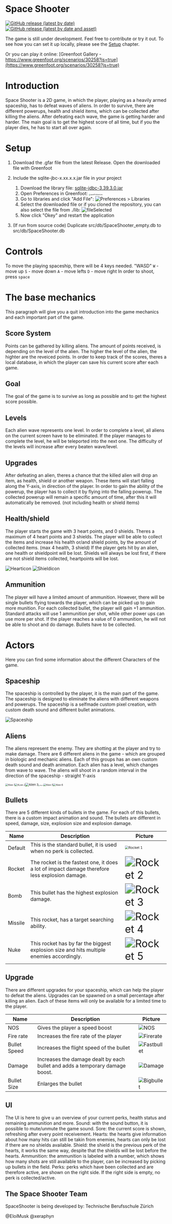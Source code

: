 ﻿# Space Shooter

[![GitHub release (latest by date)](https://img.shields.io/github/v/release/EloiMusk/SpaceShooter)](https://github.com/EloiMusk/SpaceShooter/releases/latest) [![GitHub release (latest by date and asset)](https://img.shields.io/github/downloads/EloiMusk/SpaceShooter/latest/SpaceShooter.gfar)](https://github.com/EloiMusk/SpaceShooter/releases/latest/download/SpaceShooter.gfar)

The game is still under development. Feel free to contribute or try it out. To see how you can set it up locally, please see the [Setup](#Setup) chapter.

Or you can play it online: [Greenfoot Gallery - https://www.greenfoot.org/scenarios/30258?js=true](https://www.greenfoot.org/scenarios/30258?js=true)

# Introduction
Space Shooter is a 2D game, in which the player, playing as a heavily armed spaceship, has to defeat waves of aliens. 
In order to survive, there are different powerups, health and shield items, which can be collected after killing the aliens. 
After defeating each wave, the game is getting harder and harder.
The main goal is to get the highest score of all time, but if you the player dies, he has to start all over again.

# Setup

1. Download the .gfar file from the latest Release. Open the downloaded file with Greenfoot

2. Include the sqlite-jbc-x.xx.x.x.jar file in your project
   1. Download the library file: [sqlite-jdbc-3.39.3.0.jar](https://github.com/EloiMusk/SpaceShooter/raw/master/lib/sqlite-jdbc-3.39.3.0.jar)
   2. Open Preferences in Greenfoot:
      <img src="README.assets\openPreferences.png" alt="openPreferences" style="zoom:33%;" />
   3. Go to libraries and click "Add File":
      ![Preferences > Libraries](README.assets/addFile.png)
   4. Select the downloaded file or if you cloned the repository, you can also select the file from ./lib:
      ![fileSelected](README.assets/fileSelected.png)
   5. Now click "Okey" and restart the application

3. (If run from source code) Duplicate src/db/SpaceShooter_empty.db to src/db/SpaceShooter.db

# Controls
To move the playing spaceship, there will be 4 keys needed. "WASD"
`W` - move up
`S` - move down
`A` - move lefts
`D` -  move right
In order to shoot, press `space`

# The base mechanics 
This paragraph will give you a quit introduction into the game mechanics and each important part of the game. 


## Score System

Points can be gathered by killing aliens. The amount of points received, is depending on the level of the alien. The higher the level of the alien, the highter are the reveiced points. 
In order to keep track of the scores, theres a local database, in which the player can save his current score after each game.

## Goal

The goal of the game is to survive as long as possible and to get the highest score possible. 

## Levels

Each alien wave represents one level.
In order to complete a level, all aliens on the current screen have to be eliminated. 
If the player manages to complete the level, he will be teleported into the next one. 
The difficulty of the levels will increase after every beaten wave/level. 

## Upgrades

After defeating an alien, theres a chance that the killed alien will drop an item, as health, shield or another weapon. These items will start falling along the Y-axis, in direction of the player. In order to gain the ability of the powerup, the player has to collect it by flying into the falling powerup. 
The collected powerup will remain a specific amount of time, after this it will automatically be removed. (not including health or shield items) 


## Health/shield
The player starts the game with 3 heart points, and 0 shields.
Theres a maximum of 4 heart points and 3 shields.
The player will be able to collect the items and increase his health or/and shield points, by the amount of collected items. (max 4 health, 3 shield)
If the player gets hit by an alien, one health or shieldpoint will be lost. Shields will always be lost first, if there are not shield items collected, heartpoints will be lost. 

![Hearticon](src/images/Upgrade/0/0.png)
![Shieldicon](src/images/Upgrade/1/0.png)

## Ammunition

The player will have a limited amount of ammunition. However, there will be single bullets flying towards the player, which can be picked up to gain more munition. For each collected bullet, the player will gain +1 ammunition. 
Standard attacks will use 1 ammunition per shot, while other power ups can use more per shot. 
If the player reaches a value of 0 ammunition, he will not be able to shoot and do damage. Bullets have to be collected.

# Actors

Here you can find some information about the different Characters of the game.

## Spaceship
The spaceship is controlled by the player, it is the main part of the game. 
The spaceship is designed to eliminate the aliens with different weapons and powerups. 
The spaceship is a selfmade custom pixel creation, with custom death sound and different bullet animations. 

![Spaceship](src/images/SpaceShip/SpaceShip0.png)

## Aliens
The aliens represent the enemy. They are shotting at the player and try to make damage. 
There are 6 different aliens in the game - which are grouped in biologic and mechanic aliens.
Each of this groups has an own custom death sound and death animation.
Each alien has a level, which changes from wave to wave.
The aliens will shoot in a random interval in the direction of the spaceship - straight Y-axis 

<img src="src/images/Alien/1/00.png" alt="Alien 1" style="zoom:50%;" /><img src="src/images/Alien/2/00.png" alt="ALien 2" style="zoom:50%;" /><img src="src/images/Alien/3/0.png" alt="Alien 3" style="zoom:67%;" /><img src="src/images/Alien/4/0.png" alt="Alien 4" style="zoom: 25%;" /><img src="src/images/Alien/5/0.png" alt="Alien 5" style="zoom: 50%;" /><img src="src/images/Alien/6/00.png" alt="Alien 6" style="zoom:50%;" />

## Bullets

There are 5 different kinds of bullets in the game. 
For each of this bullets, there is a custom impact animation and sound. 
The bullets are different in speed, damage, size, explosion size and explosion damage.



| Name    | Description                                                  | Picture                                                      |
| ------- | ------------------------------------------------------------ | ------------------------------------------------------------ |
| Default | This is the standard bullet, it is used when no perk is collected. | <img src="src/images/Bullet/1/1.png" alt="Rocket 1" style="zoom:67%;" /> |
| Rocket  | The rocket is the fastest one, it does a lot of impact damage therefore less explosion damage. | <img src="src/images/Bullet/2/0.png" alt="Rocket 2" style="zoom: 200%;" /> |
| Bomb    | This bullet has the highest explosion damage.                | <img src="src/images/Bullet/3/0.png" alt="Rocket 3" style="zoom:200%;" /> |
| Missile | This rocket, has a target searching ability.                 | <img src="src/images/Bullet/4/0.png" alt="Rocket 4" style="zoom:200%;" /> |
| Nuke    | This rocket has by far the biggest explosion size and hits multiple enemies accordingly. | <img src="src/images/Bullet/5/0.png" alt="Rocket 5" style="zoom:200%;" /> |



## Upgrade
There are different upgrades for your spaceship, which can help the player to defeat the aliens. 
Upgrades can be spawned on a small percentage after killing an alien.
Each of these items will only be available for a limited time to the player. 

| Name              | Description                                                 | Picture |
| ----------------- | ----------------------------------------------------------- | ------- |
| NOS               | Gives the player a speed boost                    |![NOS](src/images/Upgrade/2/0.png)|
| Fire rate | Increases the fire rate of the player | ![Firerate](src/images/Upgrade/3/0.png)        |
| Bullet Speed | Increases the flight speed of the bullet                          |![Fastbullet](src/images/Upgrade/4/0.png)         |
| Damage | Increases the damage dealt by each bullet and adds a temporary damage boost. | ![Damage](src/images/Upgrade/5/0.png)        |
| Bullet Size | Enlarges the bullet                                        | ![Bigbullet](src/images/Upgrade/6/0.png)        |

## UI
The UI is here to give u an overview of your current perks, health status and remaining ammunition and more. 
Sound: with the sound button, it is possible to mute/unmute the game sound.
Sore: the current score is shown, refreshing after every point receivement. 
Hearts: the hearts give information about how many hits can still be takin from enemies, hearts can only be lost if there are no shields available.
Shield: the shield is the previous perk of the hearts, it works the same way, despite that the shields will be lost before the hearts.
Ammunition: the ammunition is labeled with a number, which shows how many shots are still available to the player, can be increased by picking up bullets in the field.
Perks: perks which have been collected and are therefore active, are shown on the right side. If the right side is empty, no perk is collected/active.


## The Space Shooter Team
SpaceShooter is being developed by:
Technische Berufsschule Zürich

@EloiMusk @xeraphyn

